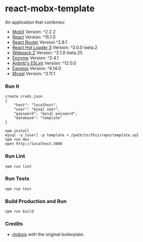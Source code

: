 react-mobx-template
=====================

An application that combines:

* [MobX](https://mobxjs.github.io/mobx) Version: ^2.2.2
* [React](https://facebook.github.io/react) Version: ^15.1.0
* [React Router](https://github.com/ReactTraining/react-router) Version ^2.8.1 
* [React Hot Loader 3](https://github.com/gaearon/react-hot-boilerplate/pull/61) Version: ^3.0.0-beta.2
* [Webpack 2](https://github.com/webpack/webpack.js.org) Version: ^2.1.0-beta.25
* [Enzyme](https://github.com/airbnb/enzyme) Version: ^2.4.1
* [Airbnb's ESLint](https://github.com/airbnb/javascript) Version: ^12.0.0
* [Express](https://expressjs.com/) Version: ^4.14.0
* [Mysql](https://github.com/mysqljs/mysql) Version: ^2.11.1

### Run It
```
create creds.json
{
  	"host": "localhost",
	"user": "mysql user",
	"password": "mysql password",
	"database": "template"
}
```

```
npm install
mysql -u [user] -p template < /path/to/this/repo/template.sql
npm run dev
open http://localhost:3000
```

### Run Lint
```
npm run lint
```

### Run Tests
```
npm run test
```

### Build Production and Run
```
npm run build
```


### Credits

* [mobxjs](https://github.com/mobxjs/mobx-react-boilerplate) with the original boilerplate.

